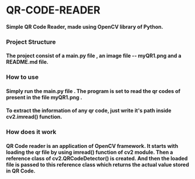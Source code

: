 # QR-CODE-READER
#### Simple QR Code Reader, made using OpenCV library of Python.

### Project Structure
#### The project consist of a main.py file , an image file -- myQR1.png and a README.md file.

### How to use
#### Simply run the main.py file . The program is set to read the qr codes of present in the file myQR1.png .
#### To extract the information of any qr code, just write it's path inside cv2.imread() function.

### How does it work
#### QR Code reader is an application of OpenCV framework. It starts with loading the qr file by using imread() function of cv2 module. Then a reference class of cv2.QRCodeDetector() is created. And then the loaded file is passed to this reference class which returns the actual value stored in QR Code.

